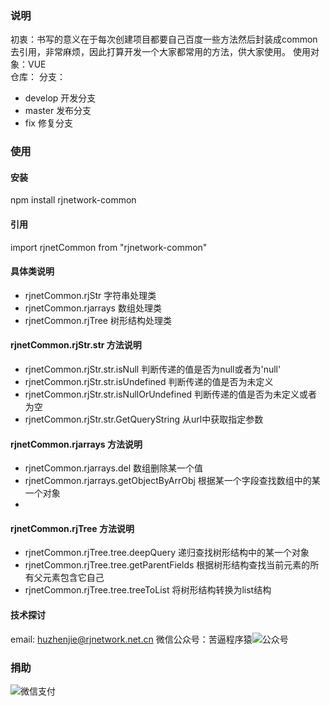 


### 说明
初衷：书写的意义在于每次创建项目都要自己百度一些方法然后封装成common去引用，非常麻烦，因此打算开发一个大家都常用的方法，供大家使用。
使用对象：VUE  
仓库： [](https://github.com/huzhenjie-rjnetwork-net-cn/rjnetwork-common-js.git)
分支：
+ develop  开发分支
+ master   发布分支
+ fix      修复分支


### 使用
#### 安装
npm install rjnetwork-common
#### 引用
import rjnetCommon from "rjnetwork-common"

#### 具体类说明
 + rjnetCommon.rjStr   字符串处理类
 + rjnetCommon.rjarrays  数组处理类
 + rjnetCommon.rjTree    树形结构处理类
#### rjnetCommon.rjStr.str 方法说明
 + rjnetCommon.rjStr.str.isNull 判断传递的值是否为null或者为'null'
 + rjnetCommon.rjStr.str.isUndefined 判断传递的值是否为未定义
 + rjnetCommon.rjStr.str.isNullOrUndefined 判断传递的值是否为未定义或者为空
 + rjnetCommon.rjStr.str.GetQueryString 从url中获取指定参数
####  rjnetCommon.rjarrays 方法说明
 + rjnetCommon.rjarrays.del  数组删除某一个值
 + rjnetCommon.rjarrays.getObjectByArrObj 根据某一个字段查找数组中的某一个对象
 + 
####  rjnetCommon.rjTree   方法说明
 +  rjnetCommon.rjTree.tree.deepQuery  递归查找树形结构中的某一个对象
 +  rjnetCommon.rjTree.tree.getParentFields 根据树形结构查找当前元素的所有父元素包含它自己 
 +  rjnetCommon.rjTree.tree.treeToList      将树形结构转换为list结构
  
#### 技术探讨
 email: huzhenjie@rjnetwork.net.cn
 微信公众号：苦逼程序猿![公众号](https://www.rjnetwork.net.cn:91//upload/files/6359632ce4b0474dacf62d01.jpg)
### 捐助
![微信支付](https://www.rjnetwork.net.cn:91/upload/files/61aa52f4e4b08291bde91e98.png)




 
 
 
 
 
 

